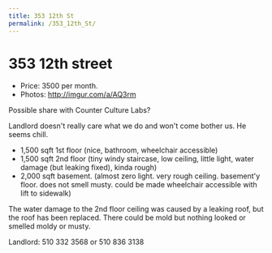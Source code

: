 ```yaml
---
title: 353 12th St
permalink: /353_12th_St/
---
```


353 12th street
===============

-   Price: 3500 per month.
-   Photos: <http://imgur.com/a/AQ3rm>

Possible share with Counter Culture Labs?

Landlord doesn't really care what we do and won't come bother us. He seems chill.

-   1,500 sqft 1st floor (nice, bathroom, wheelchair accessible)
-   1,500 sqft 2nd floor (tiny windy staircase, low ceiling, little light, water damage (but leaking fixed), kinda rough)
-   2,000 sqft basement. (almost zero light. very rough ceiling. basement'y floor. does not smell musty. could be made wheelchair accessible with lift to sidewalk)

The water damage to the 2nd floor ceiling was caused by a leaking roof, but the roof has been replaced. There could be mold but nothing looked or smelled moldy or musty.

Landlord: 510 332 3568 or 510 836 3138